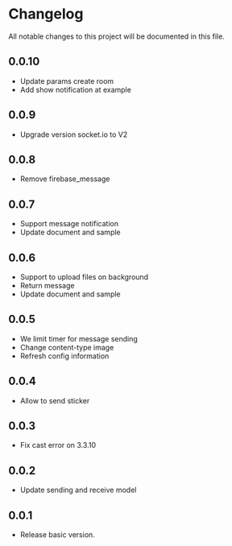 # Changelog

All notable changes to this project will be documented in this file.

## 0.0.10
- Update params create room
- Add show notification at example 

## 0.0.9
- Upgrade version socket.io to V2 

## 0.0.8
- Remove firebase_message

## 0.0.7
- Support message notification
- Update document and sample

## 0.0.6
- Support to upload files on background
- Return message 
- Update document and sample

## 0.0.5
- We limit timer for message sending
- Change content-type image
- Refresh config information

## 0.0.4
- Allow to send sticker

## 0.0.3
- Fix cast error on 3.3.10

## 0.0.2
- Update sending and receive model

## 0.0.1
* Release basic version. 